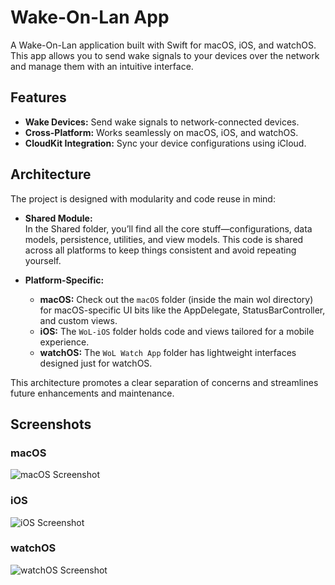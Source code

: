 # Wake-On-Lan App

A Wake-On-Lan application built with Swift for macOS, iOS, and watchOS. This app allows you to send wake signals to your devices over the network and manage them with an intuitive interface.


## Features

- **Wake Devices:** Send wake signals to network-connected devices.
- **Cross-Platform:** Works seamlessly on macOS, iOS, and watchOS.
- **CloudKit Integration:** Sync your device configurations using iCloud.


## Architecture

The project is designed with modularity and code reuse in mind:

- **Shared Module:**  
In the Shared folder, you’ll find all the core stuff—configurations, data models, persistence, utilities, and view models. This code is shared across all platforms to keep things consistent and avoid repeating yourself.

- **Platform-Specific:**  
  - **macOS:** Check out the `macOS` folder (inside the main wol directory) for macOS-specific UI bits like the AppDelegate, StatusBarController, and custom views.
  - **iOS:** The `WoL-iOS` folder holds code and views tailored for a mobile experience.
  - **watchOS:** The `WoL Watch App` folder has lightweight interfaces designed just for watchOS.

This architecture promotes a clear separation of concerns and streamlines future enhancements and maintenance.



## Screenshots

### macOS
![macOS Screenshot](https://i.imgur.com/OxnTGUi.png)

### iOS
![iOS Screenshot](https://i.imgur.com/t7ab3xr.png)

### watchOS
![watchOS Screenshot](https://i.imgur.com/HlUWn2s.png)


